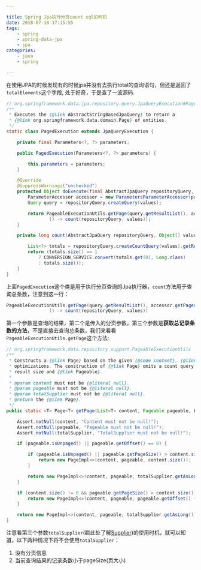 ```yaml
---

title: Spring Jpa执行分页count sql的时机
date: 2018-07-18 17:15:55
tags:
    - spring
    - spring-data-jpa
    - jpa
categories:
    - java
    - spring

---
```


在使用JPA的时候发现有的时候jpa并没有去执行total的查询语句，但还是返回了`totalElements`这个字段, 处于好奇，于是查了一波源码.

```java
// org.springframework.data.jpa.repository.query.JpaQueryExecution#PagedExecution
/**
 * Executes the {@link AbstractStringBasedJpaQuery} to return a
 * {@link org.springframework.data.domain.Page} of entities.
 */
static class PagedExecution extends JpaQueryExecution {

	private final Parameters<?, ?> parameters;

	public PagedExecution(Parameters<?, ?> parameters) {

		this.parameters = parameters;
	}

	@Override
	@SuppressWarnings("unchecked")
	protected Object doExecute(final AbstractJpaQuery repositoryQuery, final Object[] values) {
		ParameterAccessor accessor = new ParametersParameterAccessor(parameters, values);
		Query query = repositoryQuery.createQuery(values);

		return PageableExecutionUtils.getPage(query.getResultList(), accessor.getPageable(),
				() -> count(repositoryQuery, values));
	}

	private long count(AbstractJpaQuery repositoryQuery, Object[] values) {

		List<?> totals = repositoryQuery.createCountQuery(values).getResultList();
		return (totals.size() == 1
		    ? CONVERSION_SERVICE.convert(totals.get(0), Long.class)
		    : totals.size());
	}
}
```

上面`PagedExecution`这个类是用于执行分页查询的Jpa执行器，`count`方法用于查询总条数，注意到这一行：
```java
PageableExecutionUtils.getPage(query.getResultList(), accessor.getPageable(),
                () -> count(repositoryQuery, values))
```
第一个参数是查询的结果，第二个是传入的分页参数，第三个参数是**获取总记录条数的方法**，不是直接去查询总条数，我们来看看`PageableExecutionUtils.getPage`这个方法:

```java
// org.springframework.data.repository.support.PageableExecutionUtils
/**
 * Constructs a {@link Page} based on the given {@code content}, {@link Pageable} and {@link Supplier} applying
 * optimizations. The construction of {@link Page} omits a count query if the total can be determined based on the
 * result size and {@link Pageable}.
 *
 * @param content must not be {@literal null}.
 * @param pageable must not be {@literal null}.
 * @param totalSupplier must not be {@literal null}.
 * @return the {@link Page}.
 */
public static <T> Page<T> getPage(List<T> content, Pageable pageable, LongSupplier totalSupplier) {

	Assert.notNull(content, "Content must not be null!");
	Assert.notNull(pageable, "Pageable must not be null!");
	Assert.notNull(totalSupplier, "TotalSupplier must not be null!");

	if (pageable.isUnpaged() || pageable.getOffset() == 0) {

		if (pageable.isUnpaged() || pageable.getPageSize() > content.size()) {
			return new PageImpl<>(content, pageable, content.size());
		}

		return new PageImpl<>(content, pageable, totalSupplier.getAsLong());
	}

	if (content.size() != 0 && pageable.getPageSize() > content.size()) {
		return new PageImpl<>(content, pageable, pageable.getOffset() + content.size());
	}

	return new PageImpl<>(content, pageable, totalSupplier.getAsLong());
}
```

注意看第三个参数`totalSupplier`(戳此处了解[Supplier](https://docs.oracle.com/javase/8/docs/api/java/util/function/Supplier.html))的使用时机，就可以知道，以下两种情况下将不会使用`totalSupplier`：

1. 没有分页信息
2. 当前查询结果的记录条数小于pageSize(页大小)